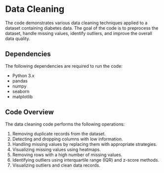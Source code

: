 # Data Cleaning

The code demonstrates various data cleaning techniques applied to a dataset containing diabetes data. The goal of the code is to preprocess the dataset, handle missing values, identify outliers, and improve the overall data quality.

## Dependencies

The following dependencies are required to run the code:

- Python 3.x
- pandas
- numpy
- seaborn
- matplotlib

## Code Overview

The data cleaning code performs the following operations:

1. Removing duplicate records from the dataset.
2. Detecting and dropping columns with low information.
3. Handling missing values by replacing them with appropriate strategies.
4. Visualizing missing values using heatmaps.
5. Removing rows with a high number of missing values.
6. Identifying outliers using interquartile range (IQR) and z-score methods.
7. Visualizing outliers and clean data records.
